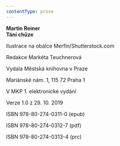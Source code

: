 ```yaml
---
contentType: prose
---
```


**Martin Reiner  
Tání chůze**

Ilustrace na obálce Merfin/Shutterstock.com

Redakce Markéta Teuchnerová

Vydala Městská knihovna v Praze

Mariánské nám. 1, 115 72 Praha 1

V MKP 1. elektronické vydání

Verze 1.0 z 29. 10. 2019

ISBN 978-80-274-0311-0 (epub)

ISBN 978-80-274-0312-7 (pdf)

ISBN 978-80-274-0313-4 (prc)
